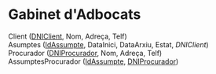 # Gabinet d'Adbocats

Client (<ins>DNIClient</ins>, Nom, Adreça, Telf)  
Asumptes (<ins>IdAssumpte</ins>, DataInici, DataArxiu, Estat, *DNIClient*)  
Procurador (<ins>DNIProcurador</ins>, Nom, Adreça, Telf)  
AssumptesProcurador (<ins>IdAssumpte</ins>, <ins>DNIProcurador</ins>)  

